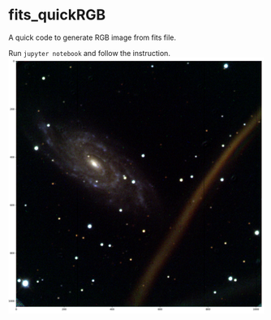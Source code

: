 # fits_quickRGB
A quick code to generate RGB image from fits file.

Run ```jupyter notebook``` and follow the instruction.
![](rgb01.png)
